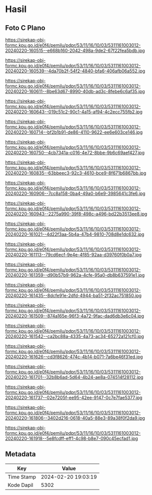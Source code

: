 # Hasil

## Foto C Plano

https://sirekap-obj-formc.kpu.go.id/e0f4/pemilu/pdpr/53/11/16/10/03/5311161003012-20240220-160515--e668b160-2042-498a-9de2-67f22fea5bdb.jpg

https://sirekap-obj-formc.kpu.go.id/e0f4/pemilu/pdpr/53/11/16/10/03/5311161003012-20240220-160539--4da70b2f-54f2-4840-bfa6-406afb06a552.jpg

https://sirekap-obj-formc.kpu.go.id/e0f4/pemilu/pdpr/53/11/16/10/03/5311161003012-20240220-160611--8be63d67-8990-40db-ad3c-8febe6c6af35.jpg

https://sirekap-obj-formc.kpu.go.id/e0f4/pemilu/pdpr/53/11/16/10/03/5311161003012-20240220-160643--019c51c2-90c1-4a15-af94-4c2ecc755fb2.jpg

https://sirekap-obj-formc.kpu.go.id/e0f4/pemilu/pdpr/53/11/16/10/03/5311161003012-20240220-160714--bf2b1b91-de86-4110-9622-ee6e603ce146.jpg

https://sirekap-obj-formc.kpu.go.id/e0f4/pemilu/pdpr/53/11/16/10/03/5311161003012-20240220-160750--4cb7341a-c016-4e72-8bbe-9b6c69aef427.jpg

https://sirekap-obj-formc.kpu.go.id/e0f4/pemilu/pdpr/53/11/16/10/03/5311161003012-20240220-160835--63bbeec3-92c3-4610-bce9-8f671b6867bb.jpg

https://sirekap-obj-formc.kpu.go.id/e0f4/pemilu/pdpr/53/11/16/10/03/5311161003012-20240220-160906--7cc8a158-0ba4-49a0-b6e9-3985641c3fe6.jpg

https://sirekap-obj-formc.kpu.go.id/e0f4/pemilu/pdpr/53/11/16/10/03/5311161003012-20240220-160943--2275a990-39f8-498c-a496-bd22b3513ee8.jpg

https://sirekap-obj-formc.kpu.go.id/e0f4/pemilu/pdpr/53/11/16/10/03/5311161003012-20240220-161021--4d22f3aa-5b4a-47b4-9810-708d8e1dc632.jpg

https://sirekap-obj-formc.kpu.go.id/e0f4/pemilu/pdpr/53/11/16/10/03/5311161003012-20240220-161113--79cd6ecf-9e4e-4f85-92aa-d39760f0b0a7.jpg

https://sirekap-obj-formc.kpu.go.id/e0f4/pemilu/pdpr/53/11/16/10/03/5311161003012-20240220-161359--d90b57b9-962a-4cfe-95a0-db8b637591e1.jpg

https://sirekap-obj-formc.kpu.go.id/e0f4/pemilu/pdpr/53/11/16/10/03/5311161003012-20240220-161435--8dcfe91e-2dfd-4944-ba51-2f32ac751850.jpg

https://sirekap-obj-formc.kpu.go.id/e0f4/pemilu/pdpr/53/11/16/10/03/5311161003012-20240220-161509--874a165e-96f3-4a72-9fac-dad6db3e6c04.jpg

https://sirekap-obj-formc.kpu.go.id/e0f4/pemilu/pdpr/53/11/16/10/03/5311161003012-20240220-161542--ca2bc88a-4335-4a73-ac34-65272a121cf0.jpg

https://sirekap-obj-formc.kpu.go.id/e0f4/pemilu/pdpr/53/11/16/10/03/5311161003012-20240220-161626--cd3f8626-474c-4b14-b071-7a6be46f31ed.jpg

https://sirekap-obj-formc.kpu.go.id/e0f4/pemilu/pdpr/53/11/16/10/03/5311161003012-20240220-161701--32b8b6ad-5d64-4b24-ae8a-074514f28112.jpg

https://sirekap-obj-formc.kpu.go.id/e0f4/pemilu/pdpr/53/11/16/10/03/5311161003012-20240220-161737--02e7205f-ee95-42ee-9147-0c7e7fae5377.jpg

https://sirekap-obj-formc.kpu.go.id/e0f4/pemilu/pdpr/53/11/16/10/03/5311161003012-20240220-161806--3402d216-0618-40a5-88e3-89a38f0f2da9.jpg

https://sirekap-obj-formc.kpu.go.id/e0f4/pemilu/pdpr/53/11/16/10/03/5311161003012-20240220-161918--5e8fcdff-eff1-4c98-b8e7-090c45ecfad1.jpg


## Metadata

| Key        | Value               |
| ---------- | ------------------- |
| Time Stamp | 2024-02-20 19:03:19 |
| Kode Dapil | 5302                |



